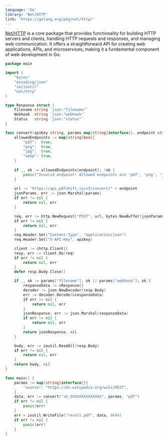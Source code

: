 ```yaml
---
language: 'Go'
library: 'Net/HTTP'
link: 'https://golang.org/pkg/net/http/'
---
```


[Net/HTTP](https://golang.org/pkg/net/http/) is a core package that provides functionality for building HTTP servers and clients, handling HTTP requests and responses, and managing web communication. It offers a straightforward API for creating web applications, APIs, and microservices, making it a fundamental component of web development in Go.

```go
package main

import (
	"bytes"
	"encoding/json"
	"io/ioutil"
	"net/http"
)

type Response struct {
	Filename string `json:"filename"`
	Webhook  string `json:"webhook"`
	Status   string `json:"status"`
}

func convert(apiKey string, params map[string]interface{}, endpoint string) ([]byte, error) {
	allowedEndpoints := map[string]bool{
		"pdf":  true,
		"png":  true,
		"jpg":  true,
		"webp": true,
	}
	
	if _, ok := allowedEndpoints[endpoint]; !ok {
		panic("Invalid endpoint! Allowed endpoints are 'pdf', 'png', 'jpg', 'webp'")
	}
	
	url := "https://api.pdfshift.io/v3/convert/" + endpoint
	jsonParams, err := json.Marshal(params)
	if err != nil {
		return nil, err
	}

	req, err := http.NewRequest("POST", url, bytes.NewBuffer(jsonParams))
	if err != nil {
		return nil, err
	}
	req.Header.Set("Content-Type", "application/json")
	req.Header.Set("X-API-Key", apiKey)

	client := &http.Client{}
	resp, err := client.Do(req)
	if err != nil {
		return nil, err
	}
	defer resp.Body.Close()

	if _, ok := params["filename"]; ok || params["webhook"]; ok {
		responseData := &Response{}
		decoder := json.NewDecoder(resp.Body)
		err := decoder.Decode(&responseData)
		if err != nil {
			return nil, err
		}
		jsonResponse, err := json.Marshal(responseData)
		if err != nil {
			return nil, err
		}
		return jsonResponse, nil
	}

	body, err := ioutil.ReadAll(resp.Body)
	if err != nil {
		return nil, err
	}
	return body, nil
}
```

```go
func main() {
	params := map[string]interface{}{
		"source": "https://en.wikipedia.org/wiki/REST",
	}
	data, err := convert("sk_XXXXXXXXXXXXXX", params, "pdf")
	if err != nil {
		panic(err)
	}
	err = ioutil.WriteFile("result.pdf", data, 0644)
	if err != nil {
		panic(err)
	}
}
```

